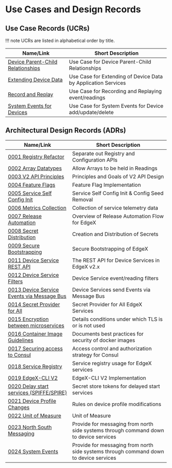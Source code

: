 # Use Cases and Design Records

## Use Case Records (UCRs)

!!! note 
    UCRs are listed in alphabetical order by title.

| Name/Link                                                                 | Short Description                                             |
|---------------------------------------------------------------------------|---------------------------------------------------------------|
| [Device Parent-Child Relationships](./ucr/Device-Parent-Child-Relationships.md) | Use Case for Device Parent-Child Relationships |
| [Extending Device Data](./ucr/Extending-Device-Data.md) | Use Case for Extending of Device Data by Application Services |
| [Record and Replay](./ucr/Record-and-Replay.md)    | Use Case for Recording and Replaying event/readings     |
| [System Events for Devices](./ucr/System-Events-for-Devices.md) | Use Case for System Events for Device add/update/delete |

## Architectural Design Records (ADRs)

| Name/Link                                                                                   | Short Description                               |
|---------------------------------------------------------------------------------------------| ----------------------------------------------- |
| [0001 Registry Refactor](./adr/0001-Registy-Refactor.md)                                    | Separate out Registry and Configuration APIs    |
| [0002 Array Datatypes](./adr/device-service/0002-Array-Datatypes.md)                        | Allow Arrays to be held in Readings             |
| [0003 V2 API Principles](./adr/core/0003-V2-API-Principles.md)                              | Principles and Goals of V2 API Design           |
| [0004 Feature Flags](./adr/0004-Feature-Flags.md)                                           | Feature Flag Implementation                     |
| [0005 Service Self Config Init](./adr/0005-Service-Self-Config.md)                          | Service Self Config Init & Config Seed Removal  |
| [0006 Metrics Collection](./adr/0006-Metrics-Collection.md)                                 | Collection of service telemetry data |
| [0007 Release Automation](./adr/devops/0007-Release-Automation.md)                          | Overview of Release Automation Flow for EdgeX   |
| [0008 Secret Distribution](./adr/security/0008-Secret-Creation-and-Distribution.md)         | Creation and Distribution of Secrets                    |
| [0009 Secure Bootstrapping](./adr/security/0009-Secure-Bootstrapping.md)                    | Secure Bootstrapping of EdgeX                           |
| [0011 Device Service REST API](./adr/device-service/0011-DeviceService-Rest-API.md)         | The REST API for Device Services in EdgeX v2.x          |
| [0012 Device Service Filters](./adr/device-service/0012-DeviceService-Filters.md)           | Device Service event/reading filters  |
| [0013 Device Service Events via Message Bus](./adr/013-Device-Service-Events-Message-Bus.md) | Device Services send Events via Message Bus             |
| [0014 Secret Provider for All](./adr/014-Secret-Provider-For-All.md)                        | Secret Provider for All EdgeX Services                  |
| [0015 Encryption between microservices](./adr/security/0015-in-cluster-tls.md)              | Details conditions under which TLS is or is not used    |
| [0016 Container Image Guidelines](./adr/security/0016-docker-image-guidelines.md)           | Documents best practices for security of docker images  |
| [0017 Securing access to Consul](./adr/security/0017-consul-security.md)                    | Access control and authorization strategy for Consul    |
| [0018 Service Registry](./adr/0018-Service-Registry.md)                                     | Service registry usage for EdgeX services               |
| [0019 EdgeX-CLI V2](./adr/core/0019-EdgeX-CLI-V2.md)                                        | EdgeX-CLI V2 Implementation                             |
| [0020 Delay start services (SPIFFE/SPIRE)](./adr/security/0020-spiffe.md)                   | Secret store tokens for delayed start services          |
| [0021 Device Profile Changes](./adr/core/0021-Device-Profile-Changes.md)                    | Rules on device profile modifications          |
| [0022 Unit of Measure](./adr/core/0022-UoM.md)                                              | Unit of Measure|
| [0023 North South Messaging](./adr/0023-North-South-Messaging.md)                           | Provide for messaging from north side systems through command down to device services |
| [0024 System Events](./adr/0024-system-events.md)                                    | Provide for messaging from north side systems through command down to device services |
